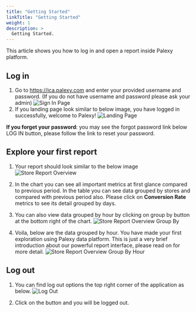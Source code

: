 ```yaml
---
title: "Getting Started"
linkTitle: "Getting Started"
weight: 1
description: >
  Getting Started.
---
```



This article shows you how to log in and open a report inside Palexy platform.

## Log in
1. Go to https://ica.palexy.com and enter your provided username and password. (If you do not have username and password please ask your admin)
<img src="https://storage.googleapis.com/palexy-static-files/documents/sign_in_page.jpg"
     alt="Sign In Page"/>
2. If you landing page look similar to below image, you have logged in successfully, welcome to Palexy!
<img src="https://storage.googleapis.com/palexy-static-files/documents/landing_page.jpg"
     alt="Landing Page"/>

<b> If you forget your password</b>: you may see the forgot password link below LOG IN button, please follow the link to reset your password.


## Explore your first report
1. Your report should look similar to the below image
<img src="https://storage.googleapis.com/palexy-static-files/documents/store_report_overview.jpg"
     alt="Store Report Overview"/>
2. In the chart you can see all important metrics at first glance compared to previous period. In the table you can see data grouped by stores and compared with previous period also. Please click on **Conversion Rate** metrics to see its detail grouped by days.

4. You can also view data grouped by hour by clicking on group by button at the bottom right of the chart.
<img src="https://storage.googleapis.com/palexy-static-files/documents/store_report_overview_group_by.jpg"
     alt="Store Report Overview Group By"/>

4. Voila, below are the data grouped by hour. You have made your first exploration using Palexy data platform. This is just a very brief introduction about our powerful report interface, please read on for more detail.
<img src="https://storage.googleapis.com/palexy-static-files/documents/store_report_overview_group_by_hour.jpg"
     alt="Store Report Overview Group By Hour"/>

## Log out
1. You can find log out options the top right corner of the application as below.
<img src="https://storage.googleapis.com/palexy-static-files/documents/log_out.jpg"
     alt="Log Out"/>

2. Click on the button and you will be logged out.
